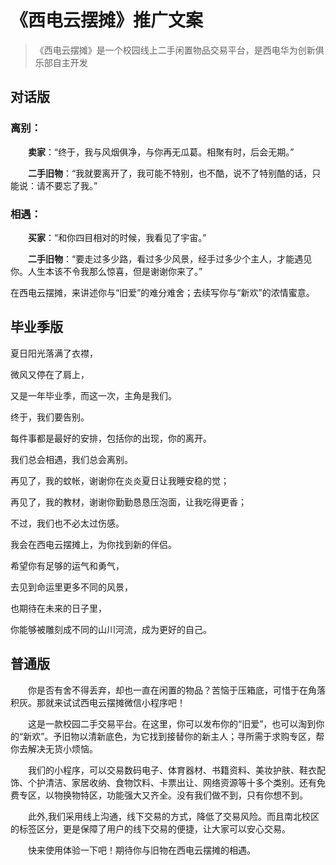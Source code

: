 # 《西电云摆摊》推广文案

> 《西电云摆摊》是一个校园线上二手闲置物品交易平台，是西电华为创新俱乐部自主开发

## 对话版

### **离别：**

​&ensp;&ensp;&ensp;&ensp;**卖家**：“终于，我与风烟俱净，与你再无瓜葛。相聚有时，后会无期。”

&ensp;&ensp;&ensp;&ensp;**二手旧物**：“我就要离开了，我可能不特别，也不酷，说不了特别酷的话，只能说：请不要忘了我。”

### **相遇：**

&ensp;&ensp;&ensp;&ensp;**买家**：“和你四目相对的时候，我看见了宇宙。”

&ensp;&ensp;&ensp;&ensp;**二手旧物**：“要走过多少路，看过多少风景，经手过多少个主人，才能遇见你。人生本该不令我那么惊喜，但是谢谢你来了。”

在西电云摆摊，来讲述你与“旧爱”的难分难舍；去续写你与“新欢”的浓情蜜意。

## 毕业季版

夏日阳光落满了衣襟，

微风又停在了肩上，

又是一年毕业季，而这一次，主角是我们。
  

终于，我们要告别。

每件事都是最好的安排，包括你的出现，你的离开。
  

我们总会相遇，我们总会离别。

再见了，我的蚊帐，谢谢你在炎炎夏日让我睡安稳的觉；

再见了，我的教材，谢谢你勤勤恳恳压泡面，让我吃得更香；
  

不过，我们也不必太过伤感。

我会在西电云摆摊上，为你找到新的伴侣。

希望你有足够的运气和勇气，

去见到命运里更多不同的风景，

也期待在未来的日子里，

你能够被雕刻成不同的山川河流，成为更好的自己。
  

##  普通版

&ensp;&ensp;​&ensp;&ensp;你是否有舍不得丢弃，却也一直在闲置的物品？苦恼于压箱底，可惜于在角落积灰。那就来试试西电云摆摊微信小程序吧！

&ensp;&ensp;&ensp;&ensp;这是一款校园二手交易平台。在这里，你可以发布你的“旧爱”，也可以淘到你的“新欢”。予旧物以清新底色，为它找到接替你的新主人；寻所需于求购专区，帮你去解决无货小烦恼。

&ensp;&ensp;&ensp;&ensp;我们的小程序，可以交易数码电子、体育器材、书籍资料、美妆护肤、鞋衣配饰、个护清洁、家居收纳、食物饮料、卡票出让、网络资源等十多个类别。还有免费专区，以物换物特区，功能强大又齐全。没有我们做不到，只有你想不到。

&ensp;&ensp;&ensp;&ensp;此外,我们采用线上沟通，线下交易的方式，降低了交易风险。而且南北校区的标签区分，更是保障了用户的线下交易的便捷，让大家可以安心交易。

&ensp;&ensp;&ensp;&ensp;快来使用体验一下吧！期待你与旧物在西电云摆摊的相遇。